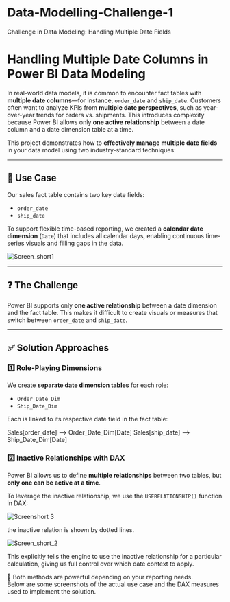 
# Data-Modelling-Challenge-1  
Challenge in Data Modeling: Handling Multiple Date Fields  

# Handling Multiple Date Columns in Power BI Data Modeling

In real-world data models, it is common to encounter fact tables with **multiple date columns**—for instance, `order_date` and `ship_date`. Customers often want to analyze KPIs from **multiple date perspectives**, such as year-over-year trends for orders vs. shipments. This introduces complexity because Power BI allows only **one active relationship** between a date column and a date dimension table at a time.

This project demonstrates how to **effectively manage multiple date fields** in your data model using two industry-standard techniques:

---

## 🧩 Use Case

Our sales fact table contains two key date fields:
- `order_date`
- `ship_date`

To support flexible time-based reporting, we created a **calendar date dimension** (`Date`) that includes all calendar days, enabling continuous time-series visuals and filling gaps in the data.

![Screen_short1](https://github.com/user-attachments/assets/018c33af-33eb-4f8f-b44a-0ded61ef87c9)

---

## ❓ The Challenge

Power BI supports only **one active relationship** between a date dimension and the fact table. This makes it difficult to create visuals or measures that switch between `order_date` and `ship_date`.

---

## ✅ Solution Approaches

### 1️⃣ Role-Playing Dimensions

We create **separate date dimension tables** for each role:

- `Order_Date_Dim`
- `Ship_Date_Dim`

Each is linked to its respective date field in the fact table:


Sales[order_date] —> Order_Date_Dim[Date]
Sales[ship_date]  —> Ship_Date_Dim[Date]

### 2️⃣ Inactive Relationships with DAX

Power BI allows us to define **multiple relationships** between two tables, but **only one can be active at a time**.

To leverage the inactive relationship, we use the `USERELATIONSHIP()` function in DAX:

![Screenshort 3](https://github.com/user-attachments/assets/a937f358-7951-49e4-acfa-3e3167587481)

the inactive relation is shown by dotted lines.
  

![Screen_short_2](https://github.com/user-attachments/assets/a8345370-e88f-45ea-82de-617faa75bc71)


This explicitly tells the engine to use the inactive relationship for a particular calculation, giving us full control over which date context to apply.

🧩 Both methods are powerful depending on your reporting needs.  
Below are some screenshots of the actual use case and the DAX measures used to implement the solution.

